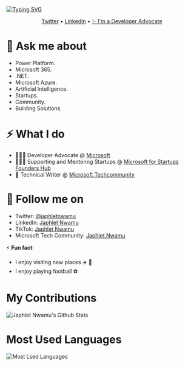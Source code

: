 <!-- <h3 align="center">Hi there! 👋  I'm Japhlet Nwamu </h3> -->

[![Typing SVG](https://readme-typing-svg.herokuapp.com?size=28&duration=4500&color=8C43EA&vCenter=true&width=300&height=42&lines=Hello+&+Welcome!+%F0%9F%91%8B%F0%9F%8F%BB;I'm+Japhlet+Nwamu+a+Developer+Advocate)](https://git.io/typing-svg)

<p align="center">
  <a href="//twitter.com/japhletnwamu">Twitter</a>  •  
  <a href="//linkedin.com/in/japhletnwamu">LinkedIn</a>  •  
  <a href="//developer.microsoft.com/en-us/advocates/japhlet-nwamu"> ✨ I'm a Developer Advocate </a>
</p>

# 💬 Ask me about 
* Power Platform.
* Microsoft 365.
* .NET.
* Microsoft Azure.
* Artificial Intelligence.
* Startups.
* Community.
* Building Solutions.


# ⚡️ What I do
- 👨🏾‍💻 Developer Advocate @ [Microsoft]()
- 👨🏾‍🏫 Supporting and Mentoring Startups @ [Microsoft for Startups Founders Hub](https://www.aka.ms/JoinMSFoundersHub/)
- 📝 Technical Writer @ [Microsoft Techcommunity](https://aka.ms/MSFTTechCommunity)

# 👀 Follow me on

- Twitter: [@japhletnwamu](https://twitter.com/DamiSparks) 
- LinkedIn: [Japhlet Nwamu](https://www.linkedin.com/in/japhletnwamu)
- TikTok: [Japhlet Nwamu](https://tiktok.com/@japhletnwamu)
- Microsoft Tech Community: [Japhlet Nwamu](https://damisparks.medium.com/)

⚡ **Fun fact**:

- I enjoy visiting new places ✈️ 🧳
- I enjoy playing football ⚽ 


# My Contributions
![Japhlet Nwamu's Github Stats](https://github-readme-stats.vercel.app/api?username=japhletnwamu&count_private=true&show_icons=true&theme=dark)

# Most Used Languages
![Most Lsed Languages](https://github-readme-stats.vercel.app/api/top-langs/?username=japhletnwamu&count_private=true&layout=compact&title_color=553c9a&text_color=1a202c&hide=jupyter%20notebook,html)

<!--
**damisparks/damisparks** is a ✨ _special_ ✨ repository because its `README.md` (this file) appears on your GitHub profile.

Here are some ideas to get you started:

- 🌱 I’m currently learning ...
- 👯 I’m looking to collaborate on ...
- 🤔 I’m looking for help with ...
- 💬 Ask me about ...
- 📫 How to reach me: ...
- 😄 Pronouns: ...
- ⚡ Fun fact: ...
-->
